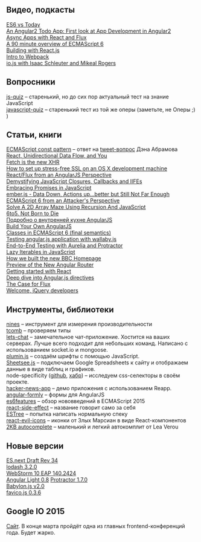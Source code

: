 Видео, подкасты
---------------

[ES6 vs Today](https://www.youtube.com/watch?v=6tgbrN0vyec)   
[An Angular2 Todo App: First look at App Development in Angular2](https://www.youtube.com/watch?v=uD6Okha_Yj0)  
[Async Apps with React and Flux](https://www.youtube.com/watch?v=jnOAbsBsd4g)  
[A 90 minute overview of ECMAScript 6](http://www.2ality.com/2015/02/using-es6-today-minsk.html)  
[Building with React.js](http://thewebplatform.libsyn.com/31-building-with-reactjs)  
[Intro to Webpack](https://egghead.io/lessons/javascript-intro-to-webpack)  
[io.js with Isaac Schleuter and Mikeal Rogers](http://devchat.tv/js-jabber/147-jsj-io-js-with-isaac-schleuter-and-mikeal-rogers)

Вопросники
----------

[js-quiz](http://davidshariff.com/js-quiz) – старенький, но до сих пор актуальный тест на знание JavaScript  
[javascript-quiz](http://perfectionkills.com/javascript-quiz/) – старенький тест из той же оперы (заметьте, не Оперы ;) )

Статьи, книги
---------------------------------------------------

[ECMAScript const pattern](https://github.com/mozilla/addon-sdk/wiki/Coding-style-guide#variables) – ответ на [tweet-вопрос](https://twitter.com/dan_abramov/status/565999273821888512) Дэна Абрамова  
[React, Unidirectional Data Flow, and You](https://speakerdeck.com/dougneiner/react-unidirectional-data-flow-and-you)  
[Fetch is the new XHR](https://gauntface.com/blog/2015/02/11/fetch-is-the-new-xhr)  
[How to set up stress-free SSL on an OS X development machine](https://gist.github.com/jed/6147872)  
[React/Flux from an AngularJS Perspective](http://blog.celerity.com/react/flux-from-an-angularjs-perspective)  
[Demystifying JavaScript Closures, Callbacks and IIFEs](http://www.sitepoint.com/demystifying-javascript-closures-callbacks-iifes/)  
[Embracing Promises in JavaScript](http://javascriptplayground.com/blog/2015/02/promises/)  
[ember.js - Data Down, Actions up…better but Still Not Far Enough](http://www.thesoftwaresimpleton.com/blog/2015/02/12/emberjs-data-down/)  
[ECMAScript 6 from an Attacker's Perspective](http://www.slideshare.net/x00mario/es6-en)  
[Solve A 2D Array Maze Using Recursion And JavaScript](https://blog.nraboy.com/2015/02/solve-2d-array-maze-using-recursion-javascript/)  
[6to5. Not Born to Die](http://babeljs.io/blog/2015/02/15/not-born-to-die/)  
[Подробно о внутренней кухне AngularJS](http://habrahabr.ru/post/250637/)  
[Build Your Own AngularJS](http://teropa.info/build-your-own-angular)  
[Classes in ECMAScript 6 (final semantics)](http://www.2ality.com/2015/02/es6-classes-final.html)  
[Testing angular.js application with wallaby.js](http://dm.gl/2015/02/16/wallaby-angular/)  
[End-to-End Testing with Aurelia and Protractor](http://blog.durandal.io/2015/02/16/end-to-end-testing-with-aurelia-and-protractor/)  
[Lazy Iterables in JavaScript](http://raganwald.com/2015/02/17/lazy-iteratables-in-javascript.html)  
[How we built the new BBC Homepage](http://www.bbc.co.uk/blogs/internet/entries/47a96d23-ae04-444e-808f-678e6809765d)  
[Preview of the New Angular Router](http://angularjs.blogspot.ru/2015/02/preview-of-new-angular-router.html)  
[Getting started with React](http://ryanclark.me/getting-started-with-react/)  
[Deep dive into Angular.js directives](https://leanpub.com/angularjsdirectives)  
[The Case for Flux](https://medium.com/@dan_abramov/the-case-for-flux-379b7d1982c6)  
[Welcome, jQuery developers](http://blog.npmjs.org/post/111385956875/welcome-jquery-developers)

Инструменты, библиотеки
-----------------------

[nines](https://github.com/derekshull/nines) – инструмент для измерения производительности  
[tcomb](https://github.com/gcanti/tcomb) – проверяем типы  
[lets-chat](https://github.com/sdelements/lets-chat) – замечательное чат-приложение. Хостится на ваших серверах. Лучше всего подходит для небольших команд. Написано с использованием socket.io и mongoose.  
[plumin.js](https://github.com/byte-foundry/plumin.js) – создаём шрифты с помощью JavaScript.  
[Sheetsee.js](http://jlord.us/sheetsee.js/) – подключаем Google Spreadsheets к сайту и отображаем данные в виде таблиц и графиков.  
node-specificity ([github](https://github.com/eprev/specificity), [хабр](http://habrahabr.ru/post/250269/)) – исследуем css-селекторы в своём проекте.  
[hacker-news-app](https://github.com/reapp/hacker-news-app) – демо приложения с использованием Reapp.  
[angular-formly](https://github.com/formly-js/angular-formly) – формы для AngularJS  
[es6features](https://github.com/lukehoban/es6features) – обзор нововведений в ECMAScript 2015  
[react-side-effect](https://github.com/gaearon/react-side-effect) – название говорит само за себя  
[ESTree](https://github.com/estree/estree) – попытка написать нормальную спеку  
[react-evil-icons](https://github.com/saulhoward/react-evil-icons) – иконки от Злых Марсиан в виде React-компонентов  
[2KB autocomplete](http://leaverou.github.io/awesomplete/) – маленький и легкий автокомплит от Lea Verou

Новые версии
------------

[ES.next Draft Rev 34](http://wiki.ecmascript.org/doku.php?id=harmony:specification_drafts#february_20_2015_rev_34_release_candidate_1)  
[lodash 3.2.0](https://github.com/lodash/lodash/wiki/Changelog#v320)  
[WebStorm 10 EAP 140.2424](http://blog.jetbrains.com/webstorm/2015/02/webstorm-10-eap-140-2424/)  
[Angular Light 0.8](http://habrahabr.ru/post/250589/)
[Protractor 1.7.0](https://plus.google.com/+JulieRalph/posts/94QTyQxFMTm)  
[Babylon.js v2.0](http://blogs.msdn.com/b/eternalcoding/archive/2015/02/18/what-s-new-in-babylon-js-v2-0.aspx)  
[favico.js 0.3.6](https://github.com/ejci/favico.js)

Google IO 2015
--------------

[Сайт](https://events.google.com/io2015/). В конце марта пройдёт одна из главных frontend-конференций года. Будет жарко.